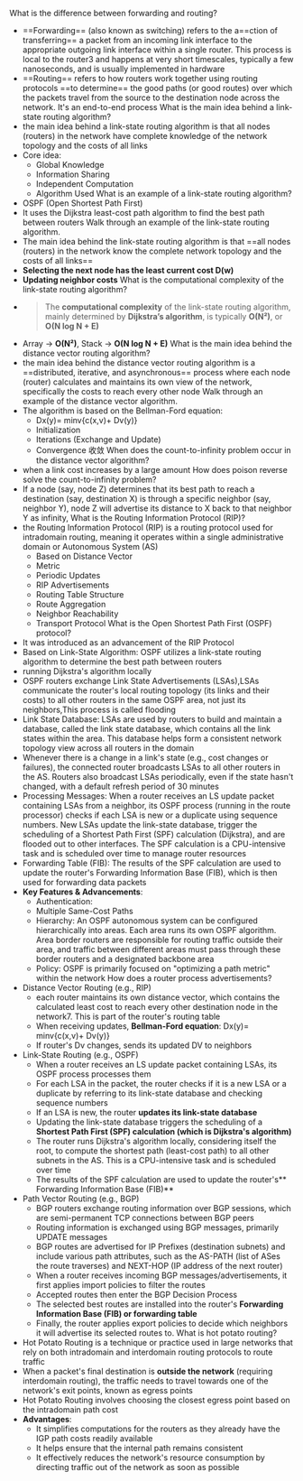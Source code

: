 What is the difference between forwarding and routing?
- ==Forwarding== (also known as switching) refers to the a==ction of transferring== a packet from an incoming link interface to the appropriate outgoing link interface within a single router. This process is local to the router3 and happens at very short timescales, typically a few nanoseconds, and is usually implemented in hardware
- ==Routing== refers to how routers work together using routing protocols ==to determine== the good paths (or good routes) over which the packets travel from the source to the destination node across the network. It's an end-to-end process
What is the main idea behind a link-state routing algorithm?
- the main idea behind a link-state routing algorithm is that all nodes (routers) in the network have complete knowledge of the network topology and the costs of all links
- Core idea: 
	- Global Knowledge
	- Information Sharing
	- Independent Computation
	- Algorithm Used
What is an example of a link-state routing algorithm?
- OSPF (Open Shortest Path First)
- It uses the Dijkstra least-cost path algorithm to find the best path between routers
Walk through an example of the link-state routing algorithm.
- The main idea behind the link-state routing algorithm is that ==all nodes (routers) in the network know the complete network topology and the costs of all links==
- **Selecting the next node has the least current cost D(w)**
- **Updating neighbor costs**
What is the computational complexity of the link-state routing algorithm?
- > The **computational complexity** of the link-state routing algorithm, mainly determined by **Dijkstra’s algorithm**, is typically **O(N²)**, or **O(N log N + E)**
- Array -> **O(N²)**,   Stack -> **O(N log N + E)**
What is the main idea behind the distance vector routing algorithm?
- the main idea behind the distance vector routing algorithm is a ==distributed, iterative, and asynchronous== process where each node (router) calculates and maintains its own view of the network, specifically the costs to reach every other node
Walk through an example of the distance vector algorithm.
- The algorithm is based on the Bellman-Ford equation: 
	- Dx(y)= minv{c(x,v)+ Dv(y)}
	- Initialization
	- Iterations (Exchange and Update)
	- Convergence 收敛
When does the count-to-infinity problem occur in the distance vector algorithm?
- when a link cost increases by a large amount
How does poison reverse solve the count-to-infinity problem?
- If a node (say, node Z) determines that its best path to reach a destination (say, destination X) is through a specific neighbor (say, neighbor Y), node Z will advertise its distance to X back to that neighbor Y as infinity,
What is the Routing Information Protocol (RIP)?
- the Routing Information Protocol (RIP) is a routing protocol used for intradomain routing, meaning it operates within a single administrative domain or Autonomous System (AS)
	-  Based on Distance Vector
	-  Metric
	- Periodic Updates
	- RIP Advertisements
	- Routing Table Structure
	- Route Aggregation
	- Neighbor Reachability
	- Transport Protocol
What is the Open Shortest Path First (OSPF) protocol?
- It was introduced as an advancement of the RIP Protocol
- Based on Link-State Algorithm: OSPF utilizes a link-state routing algorithm to determine the best path between routers
- running Dijkstra's algorithm locally
- OSPF routers exchange Link State Advertisements (LSAs),LSAs communicate the router's local routing topology (its links and their costs) to all other routers in the same OSPF area, not just its neighbors,This process is called flooding
- Link State Database: LSAs are used by routers to build and maintain a database, called the link state database, which contains all the link states within the area. This database helps form a consistent network topology view across all routers in the domain
- Whenever there is a change in a link's state (e.g., cost changes or failures), the connected router broadcasts LSAs to all other routers in the AS. Routers also broadcast LSAs periodically, even if the state hasn't changed, with a default refresh period of 30 minutes
- Processing Messages: When a router receives an LS update packet containing LSAs from a neighbor, its OSPF process (running in the route processor) checks if each LSA is new or a duplicate using sequence numbers.  New LSAs update the link-state database, trigger the scheduling of a Shortest Path First (SPF) calculation (Dijkstra), and are flooded out to other interfaces. The SPF calculation is a CPU-intensive task and is scheduled over time to manage router resources
- Forwarding Table (FIB): The results of the SPF calculation are used to update the router's Forwarding Information Base (FIB), which is then used for forwarding data packets
- **Key Features & Advancements**: 
	- Authentication:
	- Multiple Same-Cost Paths
	- Hierarchy: An OSPF autonomous system can be configured hierarchically into areas. Each area runs its own OSPF algorithm. Area border routers are responsible for routing traffic outside their area, and traffic between different areas must pass through these border routers and a designated backbone area
	- Policy: OSPF is primarily focused on "optimizing a path metric" within the network
How does a router process advertisements?
- Distance Vector Routing (e.g., RIP)
	- each router maintains its own distance vector, which contains the calculated least cost to reach every other destination node in the network7. This is part of the router's routing table
	- When receiving updates, **Bellman-Ford equation**: Dx(y)= minv{c(x,v)+ Dv(y)}
	- If router's Dv changes, sends its updated DV to neighbors
- Link-State Routing (e.g., OSPF)
	- When a router receives an LS update packet containing LSAs, its OSPF process processes them
	- For each LSA in the packet, the router checks if it is a new LSA or a duplicate by referring to its link-state database and checking sequence numbers
	- If an LSA is new, the router **updates its link-state database**
	- Updating the link-state database triggers the scheduling of a **Shortest Path First (SPF) calculation (which is Dijkstra's algorithm)**
	- The router runs Dijkstra's algorithm locally, considering itself the root, to compute the shortest path (least-cost path) to all other subnets in the AS. This is a CPU-intensive task and is scheduled over time
	- The results of the SPF calculation are used to update the router's** Forwarding Information Base (FIB)**
- Path Vector Routing (e.g., BGP)
	- BGP routers exchange routing information over BGP sessions, which are semi-permanent TCP connections between BGP peers
	- Routing information is exchanged using BGP messages, primarily UPDATE messages
	- BGP routes are advertised for IP Prefixes (destination subnets) and include various path attributes, such as the AS-PATH (list of ASes the route traverses) and NEXT-HOP (IP address of the next router)
	- When a router receives incoming BGP messages/advertisements, it first applies import policies to filter the routes
	- Accepted routes then enter the BGP Decision Process
	- The selected best routes are installed into the router's **Forwarding Information Base (FIB) or forwarding table**
	- Finally, the router applies export policies to decide which neighbors it will advertise its selected routes to.
What is hot potato routing?
- Hot Potato Routing is a technique or practice used in large networks that rely on both intradomain and interdomain routing protocols to route traffic
- When a packet's final destination is **outside the network** (requiring interdomain routing), the traffic needs to travel towards one of the network's exit points, known as egress points
- Hot Potato Routing involves choosing the closest egress point based on the intradomain path cost
- **Advantages**:
	- It simplifies computations for the routers as they already have the IGP path costs readily available
	- It helps ensure that the internal path remains consistent
	- It effectively reduces the network's resource consumption by directing traffic out of the network as soon as possible
